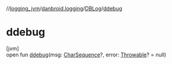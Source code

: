 //[logging_jvm](../../../index.md)/[danbroid.logging](../index.md)/[DBLog](index.md)/[ddebug](ddebug.md)

# ddebug

[jvm]\
open fun [ddebug](ddebug.md)(msg: [CharSequence](https://kotlinlang.org/api/latest/jvm/stdlib/kotlin/-char-sequence/index.html)?, error: [Throwable](https://kotlinlang.org/api/latest/jvm/stdlib/kotlin/-throwable/index.html)? = null)

